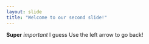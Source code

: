 ```yaml
---
layout: slide
title: "Welcome to our second slide!"
---
```

**Super** *important* I guess
Use the left arrow to go back!
